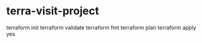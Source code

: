 # terra-visit-project
terraform init
terraform validate
terraform fmt
terraform plan
terraform apply   
yes
